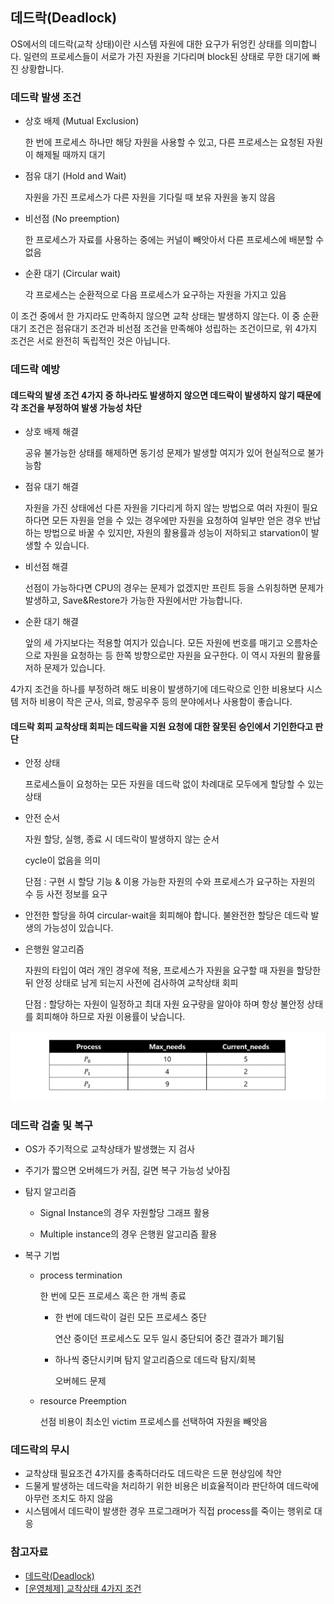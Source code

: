 ## 데드락(Deadlock)

OS에서의 데드락(교착 상태)이란 시스템 자원에 대한 요구가 뒤엉킨 상태를 의미합니다. 일련의 프로세스들이 서로가 가진 자원을 기다리며 block된 상태로 무한 대기에 빠진 상황합니다.

### 데드락 발생 조건

- 상호 배제 (Mutual Exclusion)

  한 번에 프로세스 하나만 해당 자원을 사용할 수 있고, 다른 프로세스는 요청된 자원이 해제될 때까지 대기

- 점유 대기 (Hold and Wait)

  자원을 가진 프로세스가 다른 자원을 기다릴 때 보유 자원을 놓지 않음

- 비선점 (No preemption)

  한 프로세스가 자료를 사용하는 중에는 커널이 빼앗아서 다른 프로세스에 배분할 수 없음

- 순환 대기 (Circular wait)

  각 프로세스는 순환적으로 다음 프로세스가 요구하는 자원을 가지고 있음

이 조건 중에서 한 가지라도 만족하지 않으면 교착 상태는 발생하지 않는다. 이 중 순환대기 조건은 점유대기 조건과 비선점 조건을 만족해야 성립하는 조건이므로, 위 4가지 조건은 서로 완전히 독립적인 것은 아닙니다.

### 데드락 예방

#### 데드락의 발생 조건 4가지 중 하나라도 발생하지 않으면 데드락이 발생하지 않기 때문에 각 조건을 부정하여 발생 가능성 차단

- 상호 배제 해결

  공유 불가능한 상태를 해제하면 동기성 문제가 발생할 여지가 있어 현실적으로 불가능함

- 점유 대기 해결

  자원을 가진 상태에선 다른 자원을 기다리게 하지 않는 방법으로 여러 자원이 필요하다면 모든 자원을 얻을 수 있는 경우에만 자원을 요청하여 일부만 얻은 경우 반납하는 방법으로 바꿀 수 있지만, 자원의 활용률과 성능이 저하되고 starvation이 발생할 수 있습니다.

- 비선점 해결

  선점이 가능하다면 CPU의 경우는 문제가 없겠지만 프린트 등을 스위칭하면 문제가 발생하고, Save&Restore가 가능한 자원에서만 가능합니다.

- 순환 대기 해결

  앞의 세 가지보다는 적용할 여지가 있습니다. 모든 자원에 번호를 매기고 오름차순으로 자원을 요청하는 등 한쪽 방향으로만 자원을 요구한다. 이 역시 자원의 활용률 저하 문제가 있습니다.

4가지 조건을 하나를 부정하려 해도 비용이 발생하기에 데드락으로 인한 비용보다 시스템 저하 비용이 작은 군사, 의료, 항공우주 등의 분야에서나 사용함이 좋습니다.

#### 데드락 회피 교착상태 회피는 데드락을 지원 요청에 대한 잘못된 승인에서 기인한다고 판단

- 안정 상태

  프로세스들이 요청하는 모든 자원을 데드락 없이 차례대로 모두에게 할당할 수 있는 상태

- 안전 순서

  자원 할당, 실행, 종료 시 데드락이 발생하지 않는 순서

  cycle이 없음을 의미

  단점 : 구현 시 할당 기능 & 이용 가능한 자원의 수와 프로세스가 요구하는 자원의 수 등 사전 정보를 요구

- 안전한 할당을 하여 circular-wait을 회피해야 합니다. 불완전한 할당은 데드락 발생의 가능성이 있습니다.

- 은행원 알고리즘

  자원의 타입이 여러 개인 경우에 적용, 프로세스가 자원을 요구할 때 자원을 할당한 뒤 안정 상태로 남게 되는지 사전에 검사하여 교착상태 회피

  단점 : 할당하는 자원이 일정하고 최대 자원 요구량을 알아야 하며 항상 불안정 상태를 회피해야 하므로 자원 이용률이 낮습니다.

![](./dead.png)

### 데드락 검출 및 복구

- OS가 주기적으로 교착상태가 발생했는 지 검사

- 주기가 짧으면 오버헤드가 커짐, 길면 복구 가능성 낮아짐

- 탐지 알고리즘

  - Signal Instance의 경우 자원할당 그래프 활용

  - Multiple instance의 경우 은행원 알고리즘 활용

- 복구 기법

  - process termination

    한 번에 모든 프로세스 혹은 한 개씩 종료

    - 한 번에 데드락이 걸린 모든 프로세스 중단

      연산 중이던 프로세스도 모두 일시 중단되어 중간 결과가 폐기됨

    - 하나씩 중단시키며 탐지 알고리즘으로 데드락 탐지/회복

      오버헤드 문제

  - resource Preemption

    선점 비용이 최소인 victim 프로세스를 선택하여 자원을 빼앗음

### 데드락의 무시

- 교착상태 필요조건 4가지를 충족하더라도 데드락은 드문 현상임에 착안
- 드물게 발생하는 데드락을 처리하기 위한 비용은 비효율적이라 판단하여 데드락에 아무런 조치도 하지 않음
- 시스템에서 데드락이 발생한 경우 프로그래머가 직접 process를 죽이는 행위로 대응

### 참고자료

- [데드락(Deadlock)](https://github.com/esperar/estudy/blob/master/%EC%A0%95%EB%B3%B4%EC%B2%98%EB%A6%AC/%EB%8F%99%EA%B8%B0%ED%99%94.md#%EB%8D%B0%EB%93%9C%EB%9D%BDdeadlock)
- [[운영체제] 교착상태 4가지 조건](https://velog.io/@dl_edge/%EC%9A%B4%EC%98%81%EC%B2%B4%EC%A0%9C-%EA%B5%90%EC%B0%A9%EC%83%81%ED%83%9C-4%EA%B0%80%EC%A7%80-%EC%A1%B0%EA%B1%B4)
